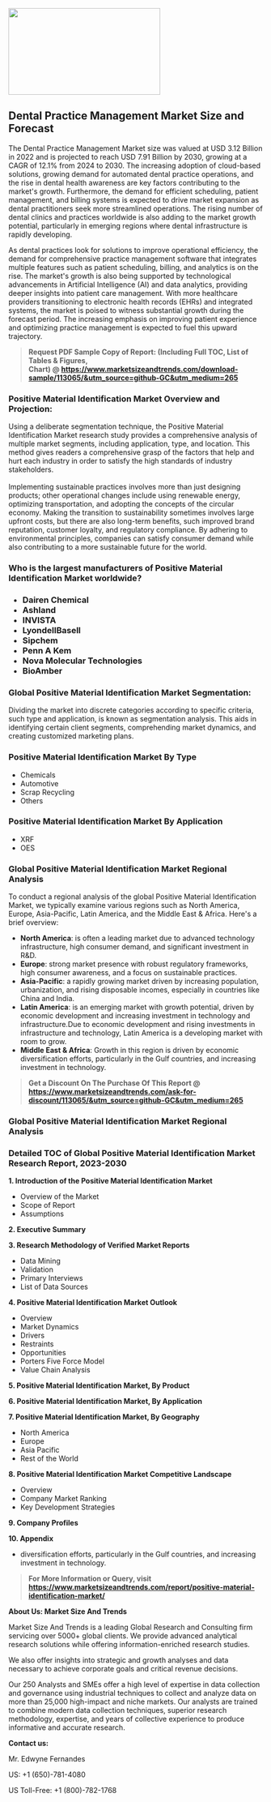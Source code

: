 <p><img class="alignnone size-medium wp-image-20088" src="https://ffe5etoiles.com/wp-content/uploads/2024/12/MST1-300x171.png" alt="" width="300" height="171" /></p><h2>Dental Practice Management Market Size and Forecast</h2><p>The Dental Practice Management Market size was valued at USD 3.12 Billion in 2022 and is projected to reach USD 7.91 Billion by 2030, growing at a CAGR of 12.1% from 2024 to 2030. The increasing adoption of cloud-based solutions, growing demand for automated dental practice operations, and the rise in dental health awareness are key factors contributing to the market's growth. Furthermore, the demand for efficient scheduling, patient management, and billing systems is expected to drive market expansion as dental practitioners seek more streamlined operations. The rising number of dental clinics and practices worldwide is also adding to the market growth potential, particularly in emerging regions where dental infrastructure is rapidly developing.</p><p>As dental practices look for solutions to improve operational efficiency, the demand for comprehensive practice management software that integrates multiple features such as patient scheduling, billing, and analytics is on the rise. The market's growth is also being supported by technological advancements in Artificial Intelligence (AI) and data analytics, providing deeper insights into patient care management. With more healthcare providers transitioning to electronic health records (EHRs) and integrated systems, the market is poised to witness substantial growth during the forecast period. The increasing emphasis on improving patient experience and optimizing practice management is expected to fuel this upward trajectory.</p></p><blockquote id="" class=""><strong>Request PDF Sample Copy of Report: (Including Full TOC, List of Tables &amp; Figures, Chart)&nbsp;@&nbsp;<strong><a href="https://www.marketsizeandtrends.com/download-sample/113065/&utm_source=github-GC&utm_medium=265" target="_blank">https://www.marketsizeandtrends.com/download-sample/113065/&utm_source=github-GC&utm_medium=265</a></strong></strong></blockquote><h3 id="" class="">Positive Material Identification Market&nbsp;Overview and Projection:</h3><p id="" class="">Using a deliberate segmentation technique, the Positive Material Identification Market research study provides a comprehensive analysis of multiple market segments, including application, type, and location. This method gives readers a comprehensive grasp of the factors that help and hurt each industry in order to satisfy the high standards of industry stakeholders. <br /> <br />Implementing sustainable practices involves more than just designing products; other operational changes include using renewable energy, optimizing transportation, and adopting the concepts of the circular economy. Making the transition to sustainability sometimes involves large upfront costs, but there are also long-term benefits, such improved brand reputation, customer loyalty, and regulatory compliance. By adhering to environmental principles, companies can satisfy consumer demand while also contributing to a more sustainable future for the world.</p><h3 id="" class="">Who is the largest manufacturers of&nbsp;Positive Material Identification Market worldwide?</h3><h3 class=""><p><ul><li>Dairen Chemical </li><li> Ashland </li><li> INVISTA </li><li> LyondellBasell </li><li> Sipchem </li><li> Penn A Kem </li><li> Nova Molecular Technologies </li><li> BioAmber</li></ul></p></h3><h3 id="" class="">Global&nbsp;Positive Material Identification Market Segmentation:</h3><p id="" class="">Dividing the market into discrete categories according to specific criteria, such type and application, is known as segmentation analysis. This aids in identifying certain client segments, comprehending market dynamics, and creating customized marketing plans.</p><h3 id="" class="">Positive Material Identification Market&nbsp;By Type</h3><p><p><ul><li>Chemicals</li><li> Automotive</li><li> Scrap Recycling</li><li> Others</p></li></ul></p></p><h3 id="" class="">Positive Material Identification Market&nbsp;By Application</h3><p class=""><p><ul><li>XRF</li><li> OES</li></ul></p></p><h3 id="" class="">Global Positive Material Identification Market Regional Analysis</h3><p id="" class="">To conduct a regional analysis of the global Positive Material Identification Market, we typically examine various regions such as North America, Europe, Asia-Pacific, Latin America, and the Middle East &amp; Africa. Here's a brief overview:</p><ul><li><strong>North America</strong>: is often a leading market due to advanced technology infrastructure, high consumer demand, and significant investment in R&amp;D.</li><li><strong>Europe</strong>: strong market presence with robust regulatory frameworks, high consumer awareness, and a focus on sustainable practices.</li><li><strong>Asia-Pacific</strong>: a rapidly growing market driven by increasing population, urbanization, and rising disposable incomes, especially in countries like China and India.</li><li><strong>Latin America</strong>: is an emerging market with growth potential, driven by economic development and increasing investment in technology and infrastructure.Due to economic development and rising investments in infrastructure and technology, Latin America is a developing market with room to grow.</li><li><strong>Middle East &amp; Africa</strong>: Growth in this region is driven by economic diversification efforts, particularly in the Gulf countries, and increasing investment in technology.</li></ul><blockquote id="" class=""><strong>Get a Discount On The Purchase Of This Report @ <strong><a href="https://www.marketsizeandtrends.com/ask-for-discount/113065/&utm_source=github-GC&utm_medium=265" target="_blank">https://www.marketsizeandtrends.com/ask-for-discount/113065/&utm_source=github-GC&utm_medium=265</a></strong></strong></blockquote><h3 id="" class="">Global Positive Material Identification Market Regional Analysis</h3><h3 id="" class="">Detailed TOC of Global Positive Material Identification Market Research Report, 2023-2030</h3><p id="" class=""><strong>1. Introduction of the Positive Material Identification Market</strong></p><ul><li>Overview of the Market</li><li>Scope of Report</li><li>Assumptions</li></ul><p id="" class=""><strong>2. Executive Summary</strong></p><p id="" class=""><strong>3. Research Methodology of Verified Market Reports</strong></p><ul><li>Data Mining</li><li>Validation</li><li>Primary Interviews</li><li>List of Data Sources</li></ul><p id="" class=""><strong>4. Positive Material Identification Market Outlook</strong></p><ul><li>Overview</li><li>Market Dynamics</li><li>Drivers</li><li>Restraints</li><li>Opportunities</li><li>Porters Five Force Model</li><li>Value Chain Analysis</li></ul><p id="" class=""><strong>5. Positive Material Identification Market, By Product</strong></p><p id="" class=""><strong>6. Positive Material Identification Market, By Application</strong></p><p id="" class=""><strong>7. Positive Material Identification Market, By Geography</strong></p><ul><li>North America</li><li>Europe</li><li>Asia Pacific</li><li>Rest of the World</li></ul><p id="" class=""><strong>8. Positive Material Identification Market Competitive Landscape</strong></p><ul><li>Overview</li><li>Company Market Ranking</li><li>Key Development Strategies</li></ul><p id="" class=""><strong>9. Company Profiles</strong></p><p id="" class=""><strong>10. Appendix</strong></p><ul><li>diversification efforts, particularly in the Gulf countries, and increasing investment in technology.</li></ul><blockquote id="" class=""><strong>For More Information or Query, visit <strong><strong><a href="https://www.marketsizeandtrends.com/report/positive-material-identification-market/" target="_blank">https://www.marketsizeandtrends.com/report/positive-material-identification-market/</a></strong></strong></strong></blockquote><p id="" class=""><strong>About Us: Market Size And Trends</strong></p><p id="" class="">Market Size And Trends is a leading Global Research and Consulting firm servicing over 5000+ global clients. We provide advanced analytical research solutions while offering information-enriched research studies.</p><p id="" class="">We also offer insights into strategic and growth analyses and data necessary to achieve corporate goals and critical revenue decisions.</p><p id="" class="">Our 250 Analysts and SMEs offer a high level of expertise in data collection and governance using industrial techniques to collect and analyze data on more than 25,000 high-impact and niche markets. Our analysts are trained to combine modern data collection techniques, superior research methodology, expertise, and years of collective experience to produce informative and accurate research.</p><p id="" class=""><strong>Contact us:</strong></p><p id="" class="">Mr. Edwyne Fernandes</p><p id="" class="">US: +1 (650)-781-4080</p><p id="" class="">US Toll-Free: +1 (800)-782-1768</p>
